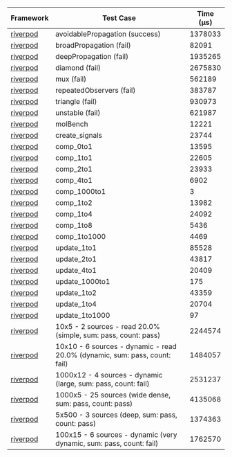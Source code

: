 | Framework | Test Case | Time (μs) |
| --- | --- | --- |
| [riverpod](https://github.com/rrousselGit/riverpod) | avoidablePropagation (success) | 1378033 |
| [riverpod](https://github.com/rrousselGit/riverpod) | broadPropagation (fail) | 82091 |
| [riverpod](https://github.com/rrousselGit/riverpod) | deepPropagation (fail) | 1935265 |
| [riverpod](https://github.com/rrousselGit/riverpod) | diamond (fail) | 2675830 |
| [riverpod](https://github.com/rrousselGit/riverpod) | mux (fail) | 562189 |
| [riverpod](https://github.com/rrousselGit/riverpod) | repeatedObservers (fail) | 383787 |
| [riverpod](https://github.com/rrousselGit/riverpod) | triangle (fail) | 930973 |
| [riverpod](https://github.com/rrousselGit/riverpod) | unstable (fail) | 621987 |
| [riverpod](https://github.com/rrousselGit/riverpod) | molBench | 12221 |
| [riverpod](https://github.com/rrousselGit/riverpod) | create_signals | 23744 |
| [riverpod](https://github.com/rrousselGit/riverpod) | comp_0to1 | 13595 |
| [riverpod](https://github.com/rrousselGit/riverpod) | comp_1to1 | 22605 |
| [riverpod](https://github.com/rrousselGit/riverpod) | comp_2to1 | 23933 |
| [riverpod](https://github.com/rrousselGit/riverpod) | comp_4to1 | 6902 |
| [riverpod](https://github.com/rrousselGit/riverpod) | comp_1000to1 | 3 |
| [riverpod](https://github.com/rrousselGit/riverpod) | comp_1to2 | 13982 |
| [riverpod](https://github.com/rrousselGit/riverpod) | comp_1to4 | 24092 |
| [riverpod](https://github.com/rrousselGit/riverpod) | comp_1to8 | 5436 |
| [riverpod](https://github.com/rrousselGit/riverpod) | comp_1to1000 | 4469 |
| [riverpod](https://github.com/rrousselGit/riverpod) | update_1to1 | 85528 |
| [riverpod](https://github.com/rrousselGit/riverpod) | update_2to1 | 43817 |
| [riverpod](https://github.com/rrousselGit/riverpod) | update_4to1 | 20409 |
| [riverpod](https://github.com/rrousselGit/riverpod) | update_1000to1 | 175 |
| [riverpod](https://github.com/rrousselGit/riverpod) | update_1to2 | 43359 |
| [riverpod](https://github.com/rrousselGit/riverpod) | update_1to4 | 20704 |
| [riverpod](https://github.com/rrousselGit/riverpod) | update_1to1000 | 97 |
| [riverpod](https://github.com/rrousselGit/riverpod) | 10x5 - 2 sources - read 20.0% (simple, sum: pass, count: pass) | 2244574 |
| [riverpod](https://github.com/rrousselGit/riverpod) | 10x10 - 6 sources - dynamic - read 20.0% (dynamic, sum: pass, count: fail) | 1484057 |
| [riverpod](https://github.com/rrousselGit/riverpod) | 1000x12 - 4 sources - dynamic (large, sum: pass, count: fail) | 2531237 |
| [riverpod](https://github.com/rrousselGit/riverpod) | 1000x5 - 25 sources (wide dense, sum: pass, count: pass) | 4135068 |
| [riverpod](https://github.com/rrousselGit/riverpod) | 5x500 - 3 sources (deep, sum: pass, count: pass) | 1374363 |
| [riverpod](https://github.com/rrousselGit/riverpod) | 100x15 - 6 sources - dynamic (very dynamic, sum: pass, count: fail) | 1762570 |
